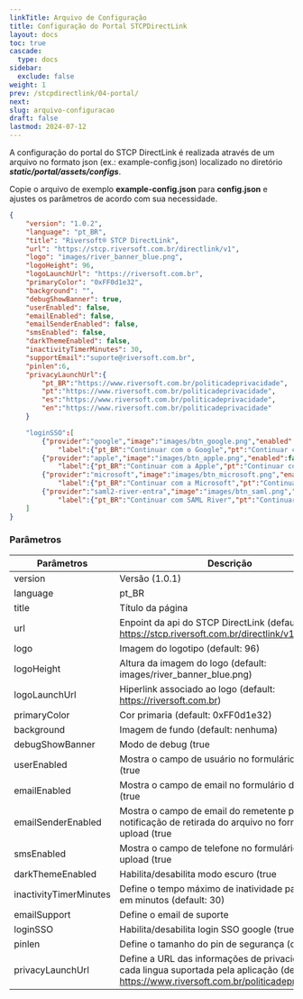 ```yaml
---
linkTitle: Arquivo de Configuração
title: Configuração do Portal STCPDirectLink
layout: docs
toc: true
cascade:
  type: docs
sidebar:
  exclude: false
weight: 1
prev: /stcpdirectlink/04-portal/
next: 
slug: arquivo-configuracao
draft: false
lastmod: 2024-07-12
---
```


A configuração do portal do STCP DirectLink é realizada através de um arquivo no formato json (ex.: example-config.json) localizado no diretório ***static/portal/assets/configs***.

Copie o arquivo de exemplo **example-config.json** para **config.json** e ajustes os parâmetros de acordo com sua necessidade.

``` json
{
    "version": "1.0.2",
    "language": "pt_BR",
    "title": "Riversoft® STCP DirectLink",
    "url": "https://stcp.riversoft.com.br/directlink/v1",
    "logo": "images/river_banner_blue.png",
    "logoHeight": 96,
    "logoLaunchUrl": "https://riversoft.com.br",
    "primaryColor": "0xFF0d1e32",
    "background": "",
    "debugShowBanner": true,
    "userEnabled": false,
    "emailEnabled": false,
    "emailSenderEnabled": false,
    "smsEnabled": false,
    "darkThemeEnabled": false,
    "inactivityTimerMinutes": 30,
    "supportEmail":"suporte@riversoft.com.br",
    "pinlen":6,
    "privacyLaunchUrl":{
        "pt_BR":"https://www.riversoft.com.br/politicadeprivacidade",
        "pt":"https://www.riversoft.com.br/politicadeprivacidade",
        "es":"https://www.riversoft.com.br/politicadeprivacidade",
        "en":"https://www.riversoft.com.br/politicadeprivacidade"
    }

    "loginSSO":[
        {"provider":"google","image":"images/btn_google.png","enabled":false,
            "label":{"pt_BR":"Continuar com o Google","pt":"Continuar com o Google","es": "Continuar con o Google", "en":"Continue with Google"}},
        {"provider":"apple","image":"images/btn_apple.png","enabled":false,
            "label":{"pt_BR":"Continuar com a Apple","pt":"Continuar com a Apple","es": "Continuar con a Apple", "en":"Continue with Apple"}},
        {"provider":"microsoft","image":"images/btn_microsoft.png","enabled":false,
            "label":{"pt_BR":"Continuar com a Microsoft","pt":"Continuar com a Microsoft","es": "Continuar con a Microsoft", "en":"Continue with Microsoft"}},
        {"provider":"saml2-river-entra","image":"images/btn_saml.png","enabled":false,
            "label":{"pt_BR":"Continuar com SAML River","pt":"Continuar com SAML River","es": "Continuar con SAML River", "en":"Continue with SAML River"}}
    ]  
}
```

### Parâmetros 

Parâmetros                            | Descrição
---------                             | -------------
version                               | Versão (1.0.1)
language                              | pt_BR | en | es | pt
title                                 | Título da página
url                                   | Enpoint da api do STCP DirectLink (default: https://stcp.riversoft.com.br/directlink/v1")
logo                                  | Imagem do logotipo (default: 96)
logoHeight                            | Altura da imagem do logo (default: images/river_banner_blue.png)
logoLaunchUrl                         | Hiperlink associado ao logo (default: https://riversoft.com.br)
primaryColor                          | Cor primaria (default: 0xFF0d1e32)
background                            | Imagem de fundo (default: nenhuma)
debugShowBanner                       | Modo de debug (true|false) (default: false)
userEnabled                           | Mostra o campo de usuário no formulário de upload (true|false) (default: true)
emailEnabled                          | Mostra o campo de email no formulário de upload (true|false) (default: false)
emailSenderEnabled                    | Mostra o campo de email do remetente para notificação de retirada do arquivo no formulário de upload (true|false) (default: false)
smsEnabled                            | Mostra o campo de telefone no formulário de upload (true|false) (default: false)
darkThemeEnabled                      | Habilita/desabilita modo escuro (true|false) (default:false)
inactivityTimerMinutes                | Define o tempo máximo de inatividade para logout em minutos (default: 30)
emailSupport                          | Define o email de suporte
loginSSO                              | Habilita/desabilita login SSO google (true|false) (default: false)
pinlen                                | Define o tamanho do pin de segurança (default: 6)
privacyLaunchUrl                      | Define a URL das informações de privacidade em cada lingua suportada pela aplicação (default: https://www.riversoft.com.br/politicadeprivacidade)


    